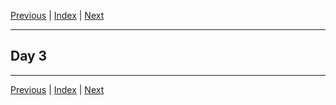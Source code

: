 [Previous](day2.md) | [Index](index.md) | [Next](day4.md)

---

## Day 3

---

[Previous](day2.md) | [Index](index.md) | [Next](day4.md)
